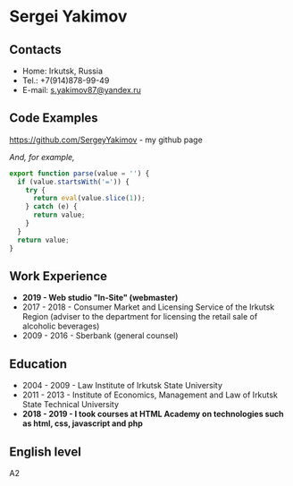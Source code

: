 # Sergei Yakimov

## Contacts

- Home: Irkutsk, Russia
- Tel.: +7(914)878-99-49
- E-mail: s.yakimov87@yandex.ru

## Code Examples

<https://github.com/SergeyYakimov> - my github page

_And, for example,_

```javascript
export function parse(value = '') {
  if (value.startsWith('=')) {
    try {
      return eval(value.slice(1));
    } catch (e) {
      return value;
    }
  }
  return value;
}
```

## Work Experience

- **2019 - Web studio "In-Site" (webmaster)**
- 2017 - 2018 - Consumer Market and Licensing Service of the Irkutsk Region (adviser to the department for licensing the retail sale of alcoholic beverages)
- 2009 - 2016 - Sberbank (general counsel)

## Education

- 2004 - 2009 - Law Institute of Irkutsk State University
- 2011 - 2013 - Institute of Economics, Management and Law of Irkutsk State Technical University
- **2018 - 2019 - I took courses at HTML Academy on technologies such as html, css, javascript and php**

## English level

A2
